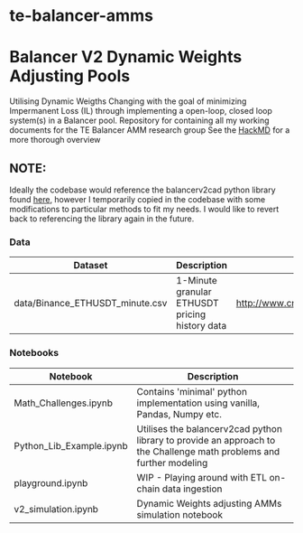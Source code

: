 # te-balancer-amms
# Balancer V2 Dynamic Weights Adjusting Pools
Utilising Dynamic Weigths Changing with the goal of minimizing Impermanent Loss (IL) through implementing a open-loop, closed loop system(s) in a Balancer pool.
Repository for containing all my working documents for the TE Balancer AMM research group
See the [HackMD](https://hackmd.io/RJfV_fy3SZSWdgZcpdUD1A) for a more thorough overview

## NOTE:
Ideally the codebase would reference the balancerv2cad python library found [here](https://github.com/metavisionlabs/balancerv2cad), however I temporarily copied in the codebase with some modifications to particular methods to fit my needs.
I would like to revert back to referencing the library again in the future.

### Data
| Dataset | Description | Source |
|----------|-------------|----------|
| data/Binance_ETHUSDT_minute.csv | 1-Minute granular ETHUSDT pricing history data | http://www.cryptodatadownload.com/data/binance/ |

### Notebooks
| Notebook | Description |
|----------|-------------|
| Math_Challenges.ipynb | Contains 'minimal' python implementation using vanilla, Pandas, Numpy etc. |
| Python_Lib_Example.ipynb | Utilises the balancerv2cad python library to provide an approach to the Challenge math problems and further modeling |
| playground.ipynb | WIP - Playing around with ETL on-chain data ingestion |
| v2_simulation.ipynb | Dynamic Weights adjusting AMMs simulation notebook |
